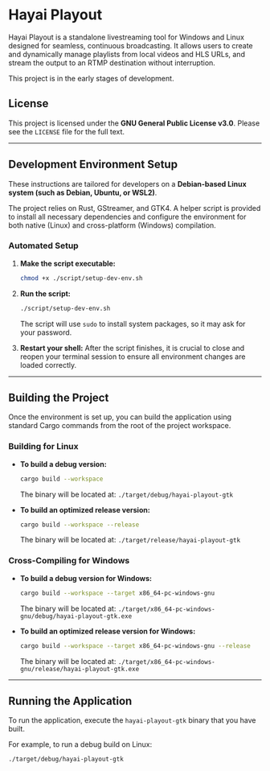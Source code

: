 # Hayai Playout

Hayai Playout is a standalone livestreaming tool for Windows and Linux designed for seamless, continuous broadcasting. It allows users to create and dynamically manage playlists from local videos and HLS URLs, and stream the output to an RTMP destination without interruption.

This project is in the early stages of development.

## License

This project is licensed under the **GNU General Public License v3.0**. Please see the `LICENSE` file for the full text.

---

## Development Environment Setup

These instructions are tailored for developers on a **Debian-based Linux system (such as Debian, Ubuntu, or WSL2)**.

The project relies on Rust, GStreamer, and GTK4. A helper script is provided to install all necessary dependencies and configure the environment for both native (Linux) and cross-platform (Windows) compilation.

### Automated Setup

1.  **Make the script executable:**
    ```bash
    chmod +x ./script/setup-dev-env.sh
    ```

2.  **Run the script:**
    ```bash
    ./script/setup-dev-env.sh
    ```
    The script will use `sudo` to install system packages, so it may ask for your password.

3.  **Restart your shell:**
    After the script finishes, it is crucial to close and reopen your terminal session to ensure all environment changes are loaded correctly.

---

## Building the Project

Once the environment is set up, you can build the application using standard Cargo commands from the root of the project workspace.

### Building for Linux

*   **To build a debug version:**
    ```bash
    cargo build --workspace
    ```
    The binary will be located at: `./target/debug/hayai-playout-gtk`

*   **To build an optimized release version:**
    ```bash
    cargo build --workspace --release
    ```
    The binary will be located at: `./target/release/hayai-playout-gtk`

### Cross-Compiling for Windows

*   **To build a debug version for Windows:**
    ```bash
    cargo build --workspace --target x86_64-pc-windows-gnu
    ```
    The binary will be located at: `./target/x86_64-pc-windows-gnu/debug/hayai-playout-gtk.exe`

*   **To build an optimized release version for Windows:**
    ```bash
    cargo build --workspace --target x86_64-pc-windows-gnu --release
    ```
    The binary will be located at: `./target/x86_64-pc-windows-gnu/release/hayai-playout-gtk.exe`

---

## Running the Application

To run the application, execute the `hayai-playout-gtk` binary that you have built.

For example, to run a debug build on Linux:

```bash
./target/debug/hayai-playout-gtk
```
